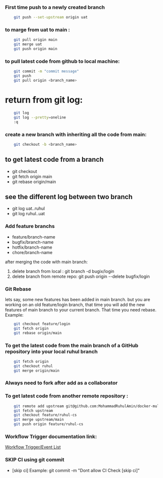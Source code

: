 ### First time push to a newly created branch
```bash
    git push --set-upstream origin uat
```
### to marge from uat to main : 
```bash
    git pull origin main 
    git merge uat 
    git push origin main 
```

### to pull latest code from github to local machine:

```bash
    git commit -m "commit message"
    git push
    git pull origin <branch_name>
```


# return from git log:
```bash
    git log
    git log --pretty=oneline
    :q
```
### create a new branch with inheriting all the code from main:
```bash
    git checkout -b <branch_name>
```


## to get latest code from a branch
- git checkout <your-branch>
- git fetch origin main
- git rebase origin/main


## see the different log between two branch
- git log uat..ruhul
- git log ruhul..uat

### Add feature branchs
- feature/branch-name
- bugfix/branch-name
- hotfix/branch-name
- chore/branch-name 

after merging the code with main branch: 
1. delete branch from local : git branch -d bugix/login
2. delete branch from remote repo: git push origin --delete bugfix/login

### Git Rebase
lets say, some new features has been added in main branch. but you are working on an old feature/login branch,
that time you will add the new features of main branch to your current branch. That time you need rebase.
Example:
```bash
    git checkout feature/login
    git fetch origin 
    git rebase origin/main

```

### To get the latest code from the main branch of a GitHub repository into your local ruhul branch

```bash
    git fetch origin
    git checkout ruhul
    git merge origin/main

```
### Always need to fork after add as a collaborator 

### To get latest code from another remote repository :

```bash
    git remote add upstream git@github.com:MohammadRuhulAmin/docker-multi-stage-build.git
    git fetch upstream
    git checkout feature/ruhul-cs
    git merge upstream/main    
    git push origin feature/ruhul-cs


```

### Workflow Trigger documentation link: 
[Workflow Trigger/Event List](https://docs.github.com/en/actions/writing-workflows/choosing-when-your-workflow-runs/events-that-trigger-workflows)


### SKIP CI using git commit 
- [skip ci] Example: git commit -m "Dont allow CI Check [skip ci]"
